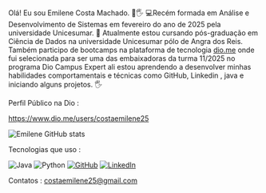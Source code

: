 Olá! Eu sou Emilene Costa Machado. 👩🖐
💻Recém formada em Análise e Desenvolvimento de Sistemas em fevereiro do ano de 2025 pela universidade Unicesumar. 
🚀 Atualmente estou cursando pós-graduação em Ciência de Dados na universidade Unicesumar pólo de Angra dos Reis. Também participo de bootcamps na plataforma de tecnologia [dio.me]() 
onde fui selecionada para ser uma das embaixadoras da turma 11/2025 no programa Dio Campus Expert ali estou aprendendo a desenvolver minhas habilidades comportamentais e técnicas como 
GitHub, Linkedin , java e iniciando alguns projetos. 🖐

Perfil Público na Dio :

https://www.dio.me/users/costaemilene25

![Emilene GitHub stats](https://github-readme-stats.vercel.app/api?username=emileneDev47&show_icons=true&theme=radical)





Tecnologias que uso :

![Java](https://img.shields.io/badge/java-%23ED8B00.svg?style=for-the-badge&logo=openjdk&logoColor=white) ![Python](https://img.shields.io/badge/python-3670A0?style=for-the-badge&logo=python&logoColor=ffdd54)
[![GitHub](https://img.shields.io/badge/GitHub-100000?style=for-the-badge&logo=github&logoColor=white)](https://github.com/emileneDev47)
[![LinkedIn](https://img.shields.io/badge/LinkedIn-0077B5?style=for-the-badge&logo=linkedin&logoColor=white)](https://www.linkedin.com/in/emilene-costa-machado-a86528271/)

Contatos : costaemilene25@gmail.com

